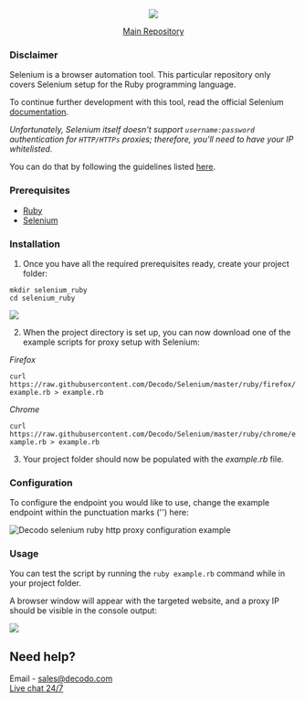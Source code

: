<p align="center">
    <a href="https://decodo.com/"><img src="https://github.com/user-attachments/assets/209d01f2-3931-4e77-a6f3-0028b1ee2b72"></a>
  </a>
</p>

<p align="center">
    <a href="https://github.com/Decodo/Decodo"> Main Repository </a>
</p>

### Disclaimer

Selenium is a browser automation tool. This particular repository only covers Selenium setup for the Ruby programming language.

To continue further development with this tool, read the official Selenium [documentation](https://ruby-doc.org/).

*Unfortunately, Selenium itself doesn't support `username:password` authentication for `HTTP/HTTPs` proxies; therefore, you'll need to have your IP whitelisted.*

You can do that by following the guidelines listed [here](https://help.decodo.com/docs/proxy-authentication).

### Prerequisites

- [Ruby](https://www.ruby-lang.org/en/)
- [Selenium](https://rubygems.org/gems/selenium-webdriver)

### Installation

1. Once you have all the required prerequisites ready, create your project folder:

```
mkdir selenium_ruby
cd selenium_ruby
```
<img src="https://i.imgur.com/mylk9t7.png">

2. When the project directory is set up, you can now download one of the example scripts for proxy setup with Selenium:

*Firefox*

```curl https://raw.githubusercontent.com/Decodo/Selenium/master/ruby/firefox/example.rb > example.rb```

*Chrome*

```curl https://raw.githubusercontent.com/Decodo/Selenium/master/ruby/chrome/example.rb > example.rb```

3. Your project folder should now be populated with the *example.rb* file.

### Configuration

To configure the endpoint you would like to use, change the example endpoint within the punctuation marks ('') here:

<img src="https://i.imgur.com/irXotBO.png" alt="Decodo selenium ruby http proxy configuration example">

### Usage

You can test the script by running the `ruby example.rb` command while in your project folder.

A browser window will appear with the targeted website, and a proxy IP should be visible in the console output:

<img src="https://i.imgur.com/0pthFxs.png">

## Need help?
Email - sales@decodo.com
<br><a href="https://direct.lc.chat/12092754/">Live chat 24/7</a>
